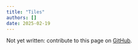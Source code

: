 ```yaml
---
title: "Tiles"
authors: []
date: 2025-02-19
---
```


Not yet written: contribute to this page on [GitHub](https://github.com/Diminim/love-cookbook).